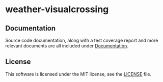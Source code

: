 # weather-visualcrossing


## Documentation

Source code documentation, along with a test coverage report and more relevant documents are all included under [Documentation](https://essamatefelsherif.github.io/weather-visualcrossing/ "Documentation").


## License

This software is licensed under the MIT license, see the [LICENSE](./LICENSE "LICENSE") file.

